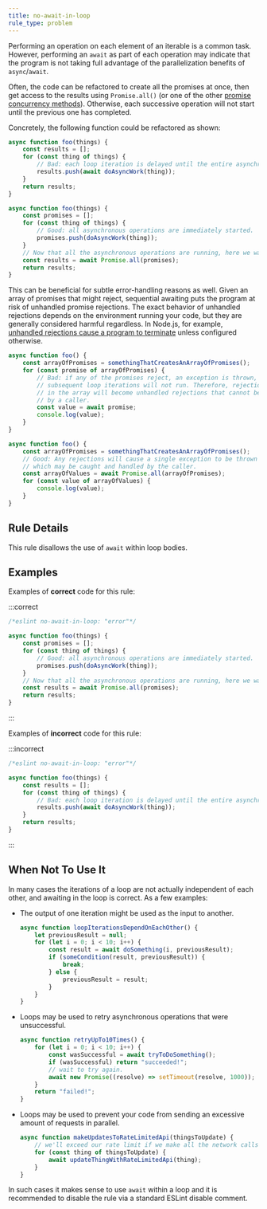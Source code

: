 ```yaml
---
title: no-await-in-loop
rule_type: problem
---
```


Performing an operation on each element of an iterable is a common task. However, performing an
`await` as part of each operation may indicate that the program is not taking full advantage of
the parallelization benefits of `async`/`await`.

Often, the code can be refactored to create all the promises at once, then get access to the
results using `Promise.all()` (or one of the other [promise concurrency methods](https://developer.mozilla.org/en-US/docs/Web/JavaScript/Reference/Global_Objects/Promise#promise_concurrency)). Otherwise, each successive operation will not start until the
previous one has completed.

Concretely, the following function could be refactored as shown:

```js
async function foo(things) {
    const results = [];
    for (const thing of things) {
        // Bad: each loop iteration is delayed until the entire asynchronous operation completes
        results.push(await doAsyncWork(thing));
    }
    return results;
}
```

```js
async function foo(things) {
    const promises = [];
    for (const thing of things) {
        // Good: all asynchronous operations are immediately started.
        promises.push(doAsyncWork(thing));
    }
    // Now that all the asynchronous operations are running, here we wait until they all complete.
    const results = await Promise.all(promises);
    return results;
}
```

This can be beneficial for subtle error-handling reasons as well. Given an array of promises that might reject,
sequential awaiting puts the program at risk of unhandled promise rejections. The exact behavior of unhandled
rejections depends on the environment running your code, but they are generally considered harmful regardless.
In Node.js, for example, [unhandled rejections cause a program to terminate](https://nodejs.org/api/cli.html#--unhandled-rejectionsmode) unless configured otherwise.

```js
async function foo() {
    const arrayOfPromises = somethingThatCreatesAnArrayOfPromises();
    for (const promise of arrayOfPromises) {
        // Bad: if any of the promises reject, an exception is thrown, and
        // subsequent loop iterations will not run. Therefore, rejections later
        // in the array will become unhandled rejections that cannot be caught
        // by a caller.
        const value = await promise;
        console.log(value);
    }
}
```

```js
async function foo() {
    const arrayOfPromises = somethingThatCreatesAnArrayOfPromises();
    // Good: Any rejections will cause a single exception to be thrown here,
    // which may be caught and handled by the caller.
    const arrayOfValues = await Promise.all(arrayOfPromises);
    for (const value of arrayOfValues) {
        console.log(value);
    }
}
```

## Rule Details

This rule disallows the use of `await` within loop bodies.

## Examples

Examples of **correct** code for this rule:

:::correct

```js
/*eslint no-await-in-loop: "error"*/

async function foo(things) {
    const promises = [];
    for (const thing of things) {
        // Good: all asynchronous operations are immediately started.
        promises.push(doAsyncWork(thing));
    }
    // Now that all the asynchronous operations are running, here we wait until they all complete.
    const results = await Promise.all(promises);
    return results;
}
```

:::

Examples of **incorrect** code for this rule:

:::incorrect

```js
/*eslint no-await-in-loop: "error"*/

async function foo(things) {
    const results = [];
    for (const thing of things) {
        // Bad: each loop iteration is delayed until the entire asynchronous operation completes
        results.push(await doAsyncWork(thing));
    }
    return results;
}
```

:::

## When Not To Use It

In many cases the iterations of a loop are not actually independent of each other, and awaiting in
the loop is correct. As a few examples:

- The output of one iteration might be used as the input to another.

    ```js
    async function loopIterationsDependOnEachOther() {
        let previousResult = null;
        for (let i = 0; i < 10; i++) {
            const result = await doSomething(i, previousResult);
            if (someCondition(result, previousResult)) {
                break;
            } else {
                previousResult = result;
            }
        }
    }
    ```

- Loops may be used to retry asynchronous operations that were unsuccessful.

    ```js
    async function retryUpTo10Times() {
        for (let i = 0; i < 10; i++) {
            const wasSuccessful = await tryToDoSomething();
            if (wasSuccessful) return "succeeded!";
            // wait to try again.
            await new Promise((resolve) => setTimeout(resolve, 1000));
        }
        return "failed!";
    }
    ```

- Loops may be used to prevent your code from sending an excessive amount of requests in parallel.

    ```js
    async function makeUpdatesToRateLimitedApi(thingsToUpdate) {
        // we'll exceed our rate limit if we make all the network calls in parallel.
        for (const thing of thingsToUpdate) {
            await updateThingWithRateLimitedApi(thing);
        }
    }
    ```

In such cases it makes sense to use `await` within a
loop and it is recommended to disable the rule via a standard ESLint disable comment.
